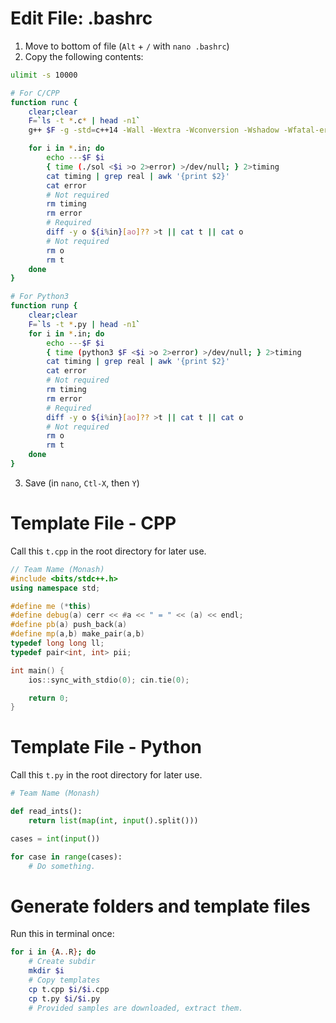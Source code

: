 # Edit File: .bashrc
1. Move to bottom of file (`Alt` + `/` with `nano .bashrc`)
2. Copy the following contents:

```bash
ulimit -s 10000

# For C/CPP
function runc {
    clear;clear
    F=`ls -t *.c* | head -n1`
    g++ $F -g -std=c++14 -Wall -Wextra -Wconversion -Wshadow -Wfatal-errors -fsanitize=address,undefined -o sol || return

    for i in *.in; do
        echo ---$F $i
        { time (./sol <$i >o 2>error) >/dev/null; } 2>timing
        cat timing | grep real | awk '{print $2}'
        cat error
        # Not required
        rm timing
        rm error
        # Required
        diff -y o ${i%in}[ao]?? >t || cat t || cat o
        # Not required
        rm o
        rm t
    done
}

# For Python3
function runp {
    clear;clear
    F=`ls -t *.py | head -n1`
    for i in *.in; do
        echo ---$F $i
        { time (python3 $F <$i >o 2>error) >/dev/null; } 2>timing
        cat timing | grep real | awk '{print $2}'
        cat error
        # Not required
        rm timing
        rm error
        # Required
        diff -y o ${i%in}[ao]?? >t || cat t || cat o
        # Not required
        rm o
        rm t
    done
}

```
3. Save (in `nano`, `Ctl-X`, then `Y`)

# Template File - CPP

Call this `t.cpp` in the root directory for later use.

```cpp
// Team Name (Monash)
#include <bits/stdc++.h>
using namespace std;

#define me (*this)
#define debug(a) cerr << #a << " = " << (a) << endl;
#define pb(a) push_back(a)
#define mp(a,b) make_pair(a,b)
typedef long long ll;
typedef pair<int, int> pii;

int main() {
    ios::sync_with_stdio(0); cin.tie(0);

    return 0;
}
```

# Template File - Python

Call this `t.py` in the root directory for later use.

```python
# Team Name (Monash)

def read_ints():
    return list(map(int, input().split()))

cases = int(input())

for case in range(cases):
    # Do something.
```

# Generate folders and template files
Run this in terminal once:

```bash
for i in {A..R}; do
    # Create subdir
    mkdir $i
    # Copy templates
    cp t.cpp $i/$i.cpp
    cp t.py $i/$i.py
    # Provided samples are downloaded, extract them.

```

